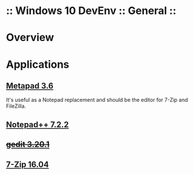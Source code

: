 ﻿:: Windows 10 DevEnv :: General ::
==================================

# Overview

# Applications

## [Metapad 3.6](http://liquidninja.com/metapad/)

It's useful as a Notepad replacement and should be the editor for 7-Zip and FileZilla.

## [Notepad++ 7.2.2](https://notepad-plus-plus.org/)

## ~~[gedit 3.20.1](https://wiki.gnome.org/Apps/Gedit)~~

## [7-Zip 16.04](http://www.7-zip.org/)
